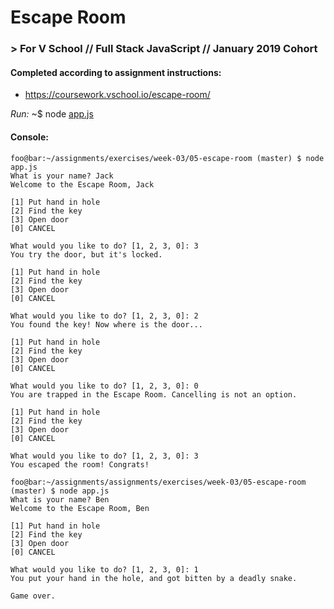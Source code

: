 # Escape Room
### > For V School // Full Stack JavaScript // January 2019 Cohort

#### Completed according to assignment instructions: 
- https://coursework.vschool.io/escape-room/

*Run:* ~$ node <a href="app.js">app.js</a>

#### Console:
```console
foo@bar:~/assignments/exercises/week-03/05-escape-room (master) $ node app.js
What is your name? Jack
Welcome to the Escape Room, Jack

[1] Put hand in hole
[2] Find the key
[3] Open door
[0] CANCEL

What would you like to do? [1, 2, 3, 0]: 3
You try the door, but it's locked.

[1] Put hand in hole
[2] Find the key
[3] Open door
[0] CANCEL

What would you like to do? [1, 2, 3, 0]: 2
You found the key! Now where is the door...

[1] Put hand in hole
[2] Find the key
[3] Open door
[0] CANCEL

What would you like to do? [1, 2, 3, 0]: 0
You are trapped in the Escape Room. Cancelling is not an option.

[1] Put hand in hole
[2] Find the key
[3] Open door
[0] CANCEL

What would you like to do? [1, 2, 3, 0]: 3
You escaped the room! Congrats!
```

```console
foo@bar:~/assignments/assignments/exercises/week-03/05-escape-room (master) $ node app.js
What is your name? Ben
Welcome to the Escape Room, Ben

[1] Put hand in hole
[2] Find the key
[3] Open door
[0] CANCEL

What would you like to do? [1, 2, 3, 0]: 1
You put your hand in the hole, and got bitten by a deadly snake.

Game over.
```
